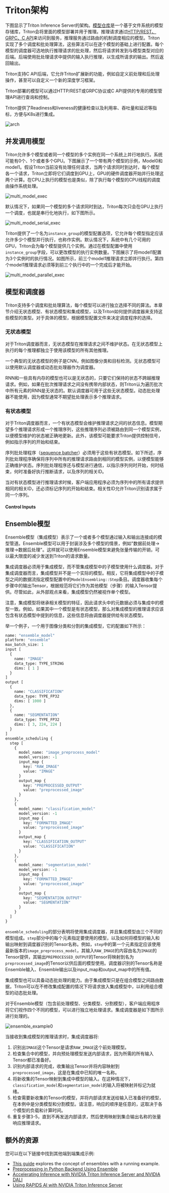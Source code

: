 # Triton架构

下图显示了Triton Inference Server的架构。[模型仓库](https://docs.nvidia.com/deeplearning/triton-inference-server/user-guide/docs/user_guide/model_repository.html)是一个基于文件系统的模型存储库，Triton会将里面的模型部署并用于推理。推理请求通过[HTTP/REST、GRPC、C API](https://docs.nvidia.com/deeplearning/triton-inference-server/user-guide/docs/user_guide/architecture.html)来访问到服务，推理服务通过路由的机制调度相应的模型。Triton实现了多个调度和批处理算法，这些算法可以在逐个模型的基础上进行配置。每个模型的调度器可选地执行推理请求的批处理，然后将请求转发到与模型类型对应的后端。后端使用批处理请求中提供的输入执行推理，以生成所请求的输出。然后返回输出。

Triton支持C API后端，它允许Triton扩展新的功能，例如自定义前处理和后处理操作，甚至可以自定义一个新的深度学习框架。

Triton部署的模型可以通过HTTP/REST或GRPC协议或C API提供的专用的模型管理API进行查询和控制。

Triton提供了Readiness和liveness的健康检查以及利用率、吞吐量和延迟等指标，方便与K8s进行集成。

![arch](../img/arch.jpg)

## 并发调用模型

Triton允许多个模型或者同一个模型的多个实例在同一个系统上并行地执行。系统可能有0个、1个或者多个GPU。下图展示了一个带有两个模型的示例，Model0和model1。假设Triton当前没有处理任何请求，当两个请求同时到达时，每个模型各一个请求，Triton立即将它们调度到GPU上，GPU的硬件调度器开始并行处理这两个计算。在CPU上执行的模型也是类似，除了执行每个模型的CPU线程的调度由操作系统处理。

![multi_model_exec](../img/multi_model_exec.png)

默认情况下，如果同一个模型的多个请求同时到达，Triton每次只会在GPU上执行一个调度，也就是串行化地执行，如下图所示。

![multi_model_serial_exec](../img/multi_model_serial_exec.png)

Triton提供了一个名为`instance_group`的模型配置选项，它允许每个模型指定应该允许多少个模型并行执行，也称作实例。默认情况下，系统中有几个可用的GPU，Triton会为每个模型提供几个实例。通过在模型配置中使用`instance_group`字段，可以更改模型的执行实例数量。下图展示了将model1配置为3个实例时的执行情况。如图所示，前三个model1推理请求立即并行执行。第四个model1推理请求必须等到前三个执行中的一个完成后才能开始。

![multi_model_parallel_exec](../img/multi_model_parallel_exec.png)

## 模型和调度器

Triton支持多个调度和批处理算法，每个模型可以进行独立选择不同的算法。本章节介绍无状态模型、有状态模型和集成模型，以及Triton如何提供调度器来支持这些模型的类型。对于具体的模型，根据模型配置文件来决定调度程序的选择。

### 无状态模型

对于Triton调度器而言，无状态模型在推理请求之间不维护状态。在无状态模型上执行的每个推理都独立于使用该模型的所有其他推理。

一个典型的无状态模型的例子是CNN，例如图像分类和目标检测。无状态模型可以使用默认调度器或动态批处理器作为调度器。

RNN和一些具有内存的模型也可以是无状态的，只要它们保持的状态不跨越推理请求。例如，如果在批次推理请求之间没有携带内部状态，则Triton认为遍历批次中所有元素的RNN是无状态的。默认调度器可用于这些无状态模型。动态批处理器不能使用，因为模型通常不期望批处理表示多个推理请求。

### 有状态模型

对于Triton调度器而言，一个有状态模型会维护推理请求之间的状态信息。模型期望多个推理请求形成一个推理序列，这些推理序列必须被路由到同一个模型实例，以便模型维护的状态被正确地更新。此外，该模型可能要求Triton提供控制信号，例如指示序列的开始和结束。

序列批处理程序（[sequence batcher](https://docs.nvidia.com/deeplearning/triton-inference-server/user-guide/docs/user_guide/model_configuration.html#sequence-batcher)）必须用于这些有状态模型。如下所述，序列批处理程序确保将序列中所有的推理请求路由到相同的模型实例，以便模型能够正确维护状态。序列批处理程序还与模型进行通信，以指示序列何时开始，何时结束，何时准备好执行推断请求，以及序列的相关ID。

当对有状态模型进行推理请求时候，客户端应用程序必须为序列中的所有请求提供相同的相关ID，还必须标记序列的开始和结束。相关性ID允许Triton识别请求属于同一个序列。

#### Control Inputs





## Ensemble模型

Ensemble模型（集成模型）表示了一个或者多个模型通过输入和输出连接成的模型管道。Ensemble模型可以用于封装涉及多个模型的情景，例如"数据前处理->推理->数据后处理"。这样就可以使用Ensemble模型来避免张量传输的开销，可以最大限度的减少发送到Triton的请求数量。

集成调度器必须用于集成模型，而不管集成模型中的子模型使用什么调度器。对于集成调度器而言，集成模型并不是一个实际的模型。相反，它将集成模型中的子模型之间的数据流指定模型配置中的`ModelEnsembling::Step`条目。调度器收集每个步骤中的输出Tensor，根据规范将它们作为其他模型（步骤）的输入Tensor提供。尽管如此，从外部观点来看，集成模型仍然被视作单个模型。

注意，集成模型将继承相关模型的特征，因此请求头中的元数据必须与集成中的模型一致。例如，如果其中一个模型是有状态模型，那么对集成模型的推理请求应该包含有状态模型中提到的信息，这些信息将由调度器提供给有状态模型。

举一个例子，一个用于图像分类和分割的集成模型，它的配置如下所示：

```protobuf
name: "ensemble_model"
platform: "ensemble"
max_batch_size: 1
input [
  {
    name: "IMAGE"
    data_type: TYPE_STRING
    dims: [ 1 ]
  }
]
output [
  {
    name: "CLASSIFICATION"
    data_type: TYPE_FP32
    dims: [ 1000 ]
  },
  {
    name: "SEGMENTATION"
    data_type: TYPE_FP32
    dims: [ 3, 224, 224 ]
  }
]
ensemble_scheduling {
  step [
    {
      model_name: "image_preprocess_model"
      model_version: -1
      input_map {
        key: "RAW_IMAGE"
        value: "IMAGE"
      }
      output_map {
        key: "PREPROCESSED_OUTPUT"
        value: "preprocessed_image"
      }
    },
    {
      model_name: "classification_model"
      model_version: -1
      input_map {
        key: "FORMATTED_IMAGE"
        value: "preprocessed_image"
      }
      output_map {
        key: "CLASSIFICATION_OUTPUT"
        value: "CLASSIFICATION"
      }
    },
    {
      model_name: "segmentation_model"
      model_version: -1
      input_map {
        key: "FORMATTED_IMAGE"
        value: "preprocessed_image"
      }
      output_map {
        key: "SEGMENTATION_OUTPUT"
        value: "SEGMENTATION"
      }
    }
  ]
}
```

`ensemble_scheduling`的部分表明将使用集成调度器，并且集成模型由三个不同的模型组成。`step`部分中的每个元素指定要使用的模型，以及如何将模型的输入和输出映射到调度器识别的Tensor名称。例如，`step`中的第一个元素指定应该使用最新版本的`image_preprocess_model`，其输入`RAW_IMAGE`的内容由名为`IMAGE`的Tensor提供，其输出`PREPROCESSED_OUTPUT`的Tensor将映射到名为`preprocessed_image`的Tensor以供后面的模型使用。调度器识别的Tensor名称是Ensemble输入、Ensemble输出以及input_map和output_map中的所有值。

集成模型也可以具备动态批处理的能力。由于集成模型只是在组合模型之间路由数据，Triton可以在不修改集成配置的情况下将请求放入集成模型中，以利用组合模型的动态批处理。

对于Ensemble模型（包含前处理模型、分类模型、分割模型），客户端应用程序将它们视作四个不同的模型，可以进行独立地处理请求。集成调度器是如下图所示进行处理的。

![ensemble_example0](../img/ensemble_example0.png)

当接收到集成模型的推理请求时，集成调度器将:

1. 识别出`IMAGE`这个Tensor是请求`RAW_IMAGE`这个前处理模型。
2. 检查集合中的模型，并向预处理模型发送内部请求，因为所需的所有输入Tensor都已准备好。
3. 识别内部请求的完成，收集输出Tensor并将内容映射到`preprocessed_image`，这是在集成中已知的唯一名称。
4. 将新收集的Tensor映射到集成中模型的输入。在这种情况下，`classification_model`和`segmentation_model`的输入将被映射并标记为就绪。
5. 检查需要新收集的Tensor的模型，并将内部请求发送给输入已准备好的模型，在本例中是分类模型和分割模型。请注意，响应的顺序是任意的，这取决于各个模型的负载和计算时间。
6. 重复步骤3-5，直到不再发送内部请求，然后使用映射到集合输出名称的张量响应推理请求。

## 额外的资源

您可以在以下链接中找到其他端到端集成示例:

- [This guide](https://github.com/triton-inference-server/tutorials/tree/main/Conceptual_Guide/Part_5-Model_Ensembles) explores the concept of ensembles with a running example.
- [Preprocessing in Python Backend Using Ensemble](https://github.com/triton-inference-server/python_backend#preprocessing)
- [Accelerating Inference with NVIDIA Triton Inference Server and NVIDIA DALI](https://developer.nvidia.com/blog/accelerating-inference-with-triton-inference-server-and-dali/)
- [Using RAPIDS AI with NVIDIA Triton Inference Server](https://github.com/rapidsai/rapids-examples/tree/main/rapids_triton_example)

